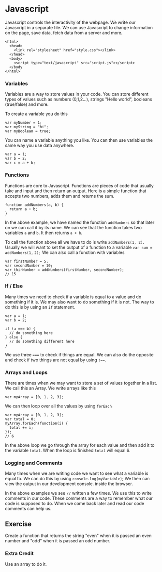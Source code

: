 # Javascript

Javascript controls the interactivity of the webpage. We write our Javascript in a separate file. We can use Javascript to change information on the page, save data, fetch data from a server and more.&#x20;

```
<html>
  <head>
    <link rel="stylesheet" href="style.css"></link>
  </head>
  <body>
    <script type="text/javascript" src="script.js"></script>
  </body
</html>
```

### Variables

Variables are a way to store values in your code. You can store different types of values such as numbers (0,1,2...), strings "Hello world", booleans (true/false) and more.&#x20;

To create a variable you do this

```
var myNumber = 1;
var myString = "hi";
var myBoolean = true;
```

You can name a variable anything you like. You can then use variables the same way you use data anywhere.

```
var a = 1;
var b = 2;
var c = a + b;
```

### Functions

Functions are core to Javascript. Functions are pieces of code that usually take and input and then return an output. Here is a simple function that accepts two numbers, adds them and returns the sum.&#x20;

```
function addNumbers(a, b) {
  return a + b;
}
```

In the above example, we have named the function `addNumbers` so that later on we can call it by its name. We can see that the function takes two variables `a` and `b`. It then returns `a + b`.&#x20;

To call the function above all we have to do is write `addNumbers(1, 2)`. Usually we will want to set the output of a function to a variable `var sum = addNumbers(1,` `2);` We can also call a function with variables

```
var firstNumber = 5;
var secondNumber = 10;
var thirNumber = addNumbers(firstNumber, secondNumber); 
// 15
```

### If / Else

Many times we need to check if a variable is equal to a value and do something if it is. We may also want to do something if it is not. The way to do this is by using an `if` statement.&#x20;

```
var a = 1;
var b = 2;

if (a === b) {
  // do something here
} else {
  // do something different here
}
```

We use three `===` to check if things are equal. We can also do the opposite and check if two things are not equal by using `!==`.

### Arrays and Loops

There are times when we may want to store a set of values together in a list. We call this an Array. We write arrays like this&#x20;

```
var myArray = [0, 1, 2, 3];
```

We can then loop over all the values by using `forEach`

```
var myArray = [0, 1, 2, 3];
var total = 0;
myArray.forEach(function(i) {
  total += i;
});
// 6
```

In the above loop we go through the array for each value and then add it to the variable `total`. When the loop is finished `total` will equal 6.&#x20;

### Logging and Comments

Many times when we are writing code we want to see what a variable is equal to. We can do this by using `console.log(myVariable)`; We then can view the output in our development console. inside the browser.&#x20;

In the above examples we see `//` written a few times. We use this to write comments in our code. These comments are a way to remember what our code is supposed to do. When we come back later and read our code comments can help us.&#x20;

## Exercise

Create a function that returns the string "even" when it is passed an even number and "odd" when it is passed an odd number.

### Extra Credit

Use an array to do it.&#x20;
